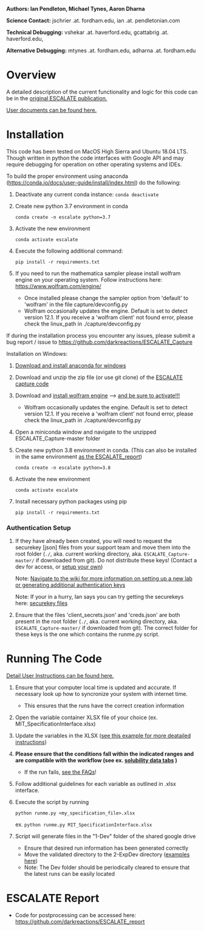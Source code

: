 **Authors: Ian Pendleton, Michael Tynes, Aaron Dharna**

**Science Contact:** jschrier .at. fordham.edu, ian .at. pendletonian.com

**Technical Debugging:** vshekar .at. haverford.edu, gcattabrig .at. haverford.edu,

**Alternative Debugging:** mtynes .at. fordham.edu, adharna .at. fordham.edu

Overview
=================
A detailed description of the current functionality and logic for this code can be in the [original ESCALATE publication.](https://drive.google.com/open?id=11UfmPuS3e2Y83FtaCJ5VeNanDyprKRR7)

[User documents can be found here.](https://docs.google.com/document/d/1RQJvAlDVIfu19Tea23dLUSymLabGfwJtDnZwANtU05s/edit#)

Installation
=============

This code has been tested on MacOS High Sierra and Ubuntu 18.04 LTS.  Though written in python the code interfaces with
Google API and may require debugging for operation on other operating systems and IDEs.

To build the proper environment using anaconda (https://conda.io/docs/user-guide/install/index.html) do the following:

1. Deactivate any current conda instance: `conda deactivate`

2. Create new python 3.7 environment in conda

      `conda create -n escalate python=3.7`

3. Activate the new environment
      
      `conda activate escalate`

4. Execute the following additional command: 

      `pip install -r requirements.txt`

5. If you need to run the mathematica sampler please install wolfram engine on your operating system.  Follow instructions here: https://www.wolfram.com/engine/

   * Once installed please change the sampler option from 'default' to 'wolfram' in the file capture/devconfig.py
   * Wolfram occasionally updates the engine.  Default is set to detect version 12.1.  If you receive a 'wolfram client' not found error, please check the linux_path in ./capture/devconfig.py 

If during the installation process you encounter any issues, please submit a bug report / issue to https://github.com/darkreactions/ESCALATE_Capture

Installation on Windows:

1. [Download and install anaconda for windows](https://docs.anaconda.com/anaconda/install/windows/)

2. Download and unzip the zip file (or use git clone) of the [ESCALATE capture code](https://github.com/darkreactions/ESCALATE_Capture)

3. Download and [install wolfram engine](https://www.wolfram.com/engine/) --> [and be sure to activate!!!](https://support.wolfram.com/46069)

   * Wolfram occasionally updates the engine.  Default is set to detect version 12.1.  If you receive a 'wolfram client' not found error, please check the linux_path in ./capture/devconfig.py 

4. Open a miniconda window and navigate to the unzipped ESCALATE_Capture-master folder

5. Create new python 3.8 environment in conda.  (This can also be installed in the same environment [as the ESCALATE_report](https://github.com/darkreactions/ESCALATE_report)) 
  
    `conda create -n escalate python=3.8`

6. Activate the new environment 

    `conda activate escalate`

7. Install necessary python packages using pip

     `pip install -r requirements.txt`

### Authentication Setup

1. If they have already been created, you will need to request the securekey [json] files from your support team and move them into the root folder (`./`, aka. current working directory, aka. `ESCALATE_Capture-master/` if downloaded from git). Do not distribute these keys! (Contact a dev for access, or [setup your own](https://github.com/darkreactions/ESCALATE_Capture/wiki/ONBOARDING-LABS))

   Note: [Navigate to the wiki for more information on setting up a new lab or generating additional authentication keys](https://github.com/darkreactions/ESCALATE_Capture/wiki/ONBOARDING-LABS)
   
   Note: If your in a hurry, Ian says you can try getting the securekeys here: [securekey files](https://www.youtube.com/watch?v=oHg5SJYRHA0)

2. Ensure that the files 'client_secrets.json' and 'creds.json' are both present in the root folder (`./`, aka. current working directory, aka. `ESCALATE_Capture-master/` if downloaded from git).  The correct folder for these keys is the one which contains the runme.py script.

Running The Code
================

[Detail User Instructions can be found here.](https://docs.google.com/document/d/1RQJvAlDVIfu19Tea23dLUSymLabGfwJtDnZwANtU05s/edit#)

1. Ensure that your computer local time is updated and accurate. If necessary look up how to syncronize your system with internet time.

    * This ensures that the runs have the correct creation information

2. Open the variable container XLSX file of your choice (ex. MIT_SpecificationInterface.xlsx)

3. Update the variables in the XLSX ([see this example for more deatailed instructions](https://drive.google.com/file/d/1OorISnTc4cHbzKQWDPsKaXGcw20fOcIA/view?usp=sharing))

4. **Please ensure that the conditions fall within the indicated ranges and are compatible with the workflow (see ex. [solubility data tabs](https://docs.google.com/spreadsheets/d/1JgRKUH_ie87KAXsC-fRYEw_5SepjOgVt7njjQBETxEg/edit?usp=sharing) )** 

    * If the run fails, [see the FAQs](https://docs.google.com/document/d/1RQJvAlDVIfu19Tea23dLUSymLabGfwJtDnZwANtU05s/edit#bookmark=id.8sg0qwagd7yw)!
    
5. Follow additional guidelines for each variable as outlined in .xlsx interface.

6. Execute the script by running 

   `python runme.py <my_specification_file>.xlsx`

   ex. `python runme.py MIT_SpecificationInterface.xlsx`

7. Script will generate files in the "1-Dev" folder of the shared google drive
    * Ensure that desired run information has been generated correctly
    * Move the validated directory to the 2-ExpDev directory ([examples here](https://drive.google.com/drive/u/1/folders/1S6DLLphYBsB-s-HkFddYj1rtZZiyaE0o))
    * Note: The Dev folder should be periodically cleared to ensure that the latest runs can be easily located

ESCALATE Report
=================
* Code for postprocessing can be accessed here: https://github.com/darkreactions/ESCALATE_report
